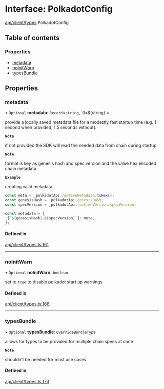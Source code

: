 # Interface: PolkadotConfig

[api/client/types](../wiki/api.client.types).PolkadotConfig

## Table of contents

### Properties

- [metadata](../wiki/api.client.types.PolkadotConfig#metadata)
- [noInitWarn](../wiki/api.client.types.PolkadotConfig#noinitwarn)
- [typesBundle](../wiki/api.client.types.PolkadotConfig#typesbundle)

## Properties

### metadata

• `Optional` **metadata**: `Record`\<`string`, \`0x$\{string}\`\>

provide a locally saved metadata file for a modestly fast startup time (e.g. 1 second when provided, 1.5 seconds without).

**`Note`**

if not provided the SDK will read the needed data from chain during startup

**`Note`**

format is key as genesis hash and spec version and the value hex encoded chain metadata

**`Example`**

creating valid metadata
```ts
const meta = _polkadotApi.runtimeMetadata.toHex();
const genesisHash = _polkadotApi.genesisHash;
const specVersion = _polkadotApi.runtimeVersion.specVersion;

const metadata = {
 [`${genesisHash}-${specVersion}`]: meta,
};
```

#### Defined in

[api/client/types.ts:161](https://github.com/PolymeshAssociation/polymesh-sdk/blob/8a9e72221/src/api/client/types.ts#L161)

___

### noInitWarn

• `Optional` **noInitWarn**: `boolean`

set to `true` to disable polkadot start up warnings

#### Defined in

[api/client/types.ts:166](https://github.com/PolymeshAssociation/polymesh-sdk/blob/8a9e72221/src/api/client/types.ts#L166)

___

### typesBundle

• `Optional` **typesBundle**: `OverrideBundleType`

allows for types to be provided for multiple chain specs at once

**`Note`**

shouldn't be needed for most use cases

#### Defined in

[api/client/types.ts:173](https://github.com/PolymeshAssociation/polymesh-sdk/blob/8a9e72221/src/api/client/types.ts#L173)
